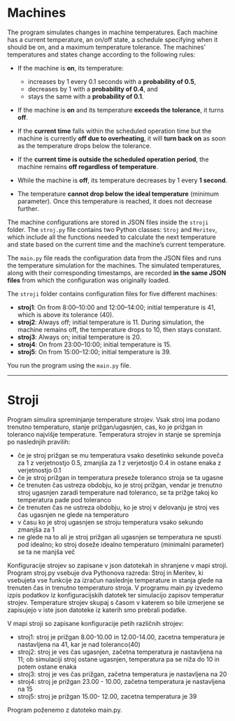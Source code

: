 # Machines

The program simulates changes in machine temperatures. Each machine has a current temperature, an on/off state, a schedule specifying when it should be on, and a maximum temperature tolerance. The machines’ temperatures and states change according to the following rules:

* If the machine is **on**, its temperature:

  * increases by 1 every 0.1 seconds with a **probability of 0.5**,
  * decreases by 1 with a **probability of 0.4**, and
  * stays the same with a **probability of 0.1**.

* If the machine is **on** and its temperature **exceeds the tolerance**, it turns **off**.

* If the **current time** falls within the scheduled operation time but the machine is currently **off due to overheating**, it will **turn back on** as soon as the temperature drops below the tolerance.

* If the **current time is outside the scheduled operation period**, the machine remains **off regardless of temperature**.

* While the machine is **off**, its temperature decreases by 1 every **1 second**.

* The temperature **cannot drop below the ideal temperature** (minimum parameter). Once this temperature is reached, it does not decrease further.

The machine configurations are stored in JSON files inside the `stroji` folder. The `stroj.py` file contains two Python classes: `Stroj` and `Meritev`, which include all the functions needed to calculate the next temperature and state based on the current time and the machine’s current temperature.

The `main.py` file reads the configuration data from the JSON files and runs the temperature simulation for the machines. The simulated temperatures, along with their corresponding timestamps, are recorded **in the same JSON files** from which the configuration was originally loaded.

The `stroji` folder contains configuration files for five different machines:

* **stroj1**: On from 8:00–10:00 and 12:00–14:00; initial temperature is 41, which is above its tolerance (40).
* **stroj2**: Always off; initial temperature is 11. During simulation, the machine remains off, the temperature drops to 10, then stays constant.
* **stroj3**: Always on; initial temperature is 20.
* **stroj4**: On from 23:00–10:00; initial temperature is 15.
* **stroj5**: On from 15:00–12:00; initial temperature is 39.

You run the program using the `main.py` file.




-----------------------
# Stroji
Program simulira spreminjanje temperature strojev. Vsak stroj ima podano trenutno temperaturo, stanje prižgan/ugasnjen, cas, ko je prižgan in toleranco najvišje temperature. Temperatura strojev in stanje se spreminja po naslednjih pravilih:
- če je stroj prižgan se mu temperatura vsako desetinko sekunde poveča za 1 z verjetnostjo 0.5, zmanjša za 1 z verjetostjo 0.4 in ostane enaka z verjetnostjo 0.1
- če je stroj prižgan in temperatura preseže toleranco stroja se ta ugasne
- če trenuten čas ustreza obdobju, ko je stroj prižgan, vendar je trenutno stroj ugasnjen zaradi temperature nad toleranco, se ta prižge takoj ko temperatura pade pod toleranco
- če trenuten čas ne ustreza obdobju, ko je stroj v delovanju je stroj ves čas ugasnjen ne glede na temperaturo
- v času ko je stroj ugasnjen se stroju temperatura vsako sekundo zmanjša za 1
- ne glede na to ali je stroj prižgan ali ugasnjen se temperatura ne spusti pod idealno; ko stroj doseže idealno temperaturo (minimalni parameter) se ta ne manjša več

Konfiguracije strojev so zapisane v json datotekah in shranjene v mapi stroji. Program stroj.py vsebuje dva Pythonova razreda: Stroj in Meritev, ki vsebujeta vse funkcije za izračun naslednje temperature in stanja glede na trenuten čas in trenutno temperaturo stroja. V programu main.py izvedemo izpis podatkov iz konfiguracijskih datotek ter simulacijo zapisov temperatur strojev. Temperature strojev skupaj s časom v katerem so bile izmerjene se zapisujejo v iste json datoteke iz katerih smo prebrali podatke.

V mapi stroji so zapisane konfiguracije petih različnih strojev:
- stroj1: stroj je prižgan 8.00-10.00 in 12.00-14.00, zacetna temperatura je nastavljena na 41, kar je nad toleranco(40)
- stroj2: stroj je ves čas ugasnjen, začetna temperatura je nastavljena na 11; ob simulaciji stroj ostane ugasnjen, temperatura pa se niža do 10 in potem ostane enaka
- stroj3: stroj je ves čas prižgan, začetna temperatura je nastavljena na 20
- stroj4: stroj je prižgan 23.00 - 10.00, začetna temperatura je nastavljena na 15  
- stroj5: stroj je prižgan 15.00- 12.00, zacetna temperatura je 39

Program poženemo z datoteko main.py.
